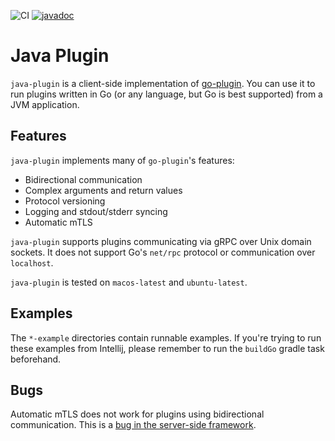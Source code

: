![CI](https://github.com/danielpeach/java-plugin/workflows/Build/badge.svg)
[![javadoc](https://javadoc.io/badge2/io.github.danielpeach.java-plugin/java-plugin/javadoc.svg)](https://javadoc.io/doc/io.github.danielpeach.java-plugin/java-plugin)
# Java Plugin

`java-plugin` is a client-side implementation of
[go-plugin](https://github.com/hashicorp/go-plugin). You can use it to run
plugins written in Go (or any language, but Go is best supported) from a JVM application.

## Features

`java-plugin` implements many of `go-plugin`'s features:

- Bidirectional communication
- Complex arguments and return values
- Protocol versioning
- Logging and stdout/stderr syncing
- Automatic mTLS

`java-plugin` supports plugins communicating via gRPC over Unix domain sockets. It
does not support Go's `net/rpc` protocol or communication over `localhost`.

`java-plugin` is tested on `macos-latest` and `ubuntu-latest`.

## Examples

The `*-example` directories contain runnable examples. If you're trying to run
these examples from Intellij, please remember to run the `buildGo` gradle task
beforehand.

## Bugs

Automatic mTLS does not work for plugins using bidirectional communication.
This is a [bug in the server-side
framework](https://github.com/hashicorp/go-plugin/issues/109).

